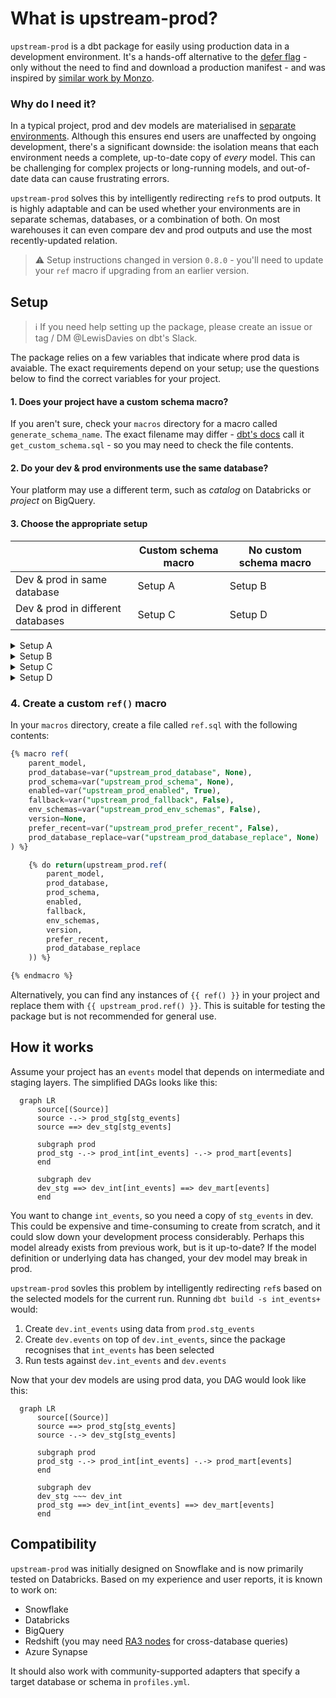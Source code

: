 # What is upstream-prod?

`upstream-prod` is a dbt package for easily using production data in a development environment. It's a hands-off alternative to the [defer flag](https://docs.getdbt.com/reference/node-selection/defer) - only without the need to find and download a production manifest - and was inspired by [similar work by Monzo](https://monzo.com/blog/2021/10/14/an-introduction-to-monzos-data-stack).

### Why do I need it?

In a typical project, prod and dev models are materialised in [separate environments](https://docs.getdbt.com/docs/core/dbt-core-environments). Although this ensures end users are unaffected by ongoing development, there's a significant downside: the isolation means that each environment needs a complete, up-to-date copy of _every_ model. This can be challenging for complex projects or long-running models, and out-of-date data can cause frustrating errors.

`upstream-prod` solves this by intelligently redirecting `ref`s to prod outputs. It is highly adaptable and can be used whether your environments are in separate schemas, databases, or a combination of both. On most warehouses it can even compare dev and prod outputs and use the most recently-updated relation.

> ⚠️ Setup instructions changed in version `0.8.0` - you'll need to update your `ref` macro if upgrading from an earlier version.

## Setup

> ℹ️ If you need help setting up the package, please create an issue or tag / DM @LewisDavies on dbt's Slack.

The package relies on a few variables that indicate where prod data is avaiable. The exact requirements depend on your setup; use the questions below to find the correct variables for your project. 

#### 1. Does your project have a custom schema macro?

If you aren't sure, check your `macros` directory for a macro called `generate_schema_name`. The exact filename may differ - [dbt's docs](https://docs.getdbt.com/docs/build/custom-schemas#a-built-in-alternative-pattern-for-generating-schema-names) call it `get_custom_schema.sql` - so you may need to check the file contents.

#### 2. Do your dev & prod environments use the same database?
Your platform may use a different term, such as _catalog_ on Databricks or _project_ on BigQuery.

#### 3. Choose the appropriate setup

|                                   | Custom schema macro | No custom schema macro |
|-----------------------------------|---------------------|------------------------|
| Dev & prod in same database       | Setup A             | Setup B                |
| Dev & prod in different databases | Setup C             | Setup D                |


<!-- START COLLAPSIBLE SECTIONS -->

<!-- A: custom macro & same database -->
<details><summary>Setup A</summary>
<br/>

The custom macro requires two small tweaks to work with the package. This is easiest to explain with an example, so here is how to modify the [built-in `generate_schema_name_for_env` macro](https://github.com/dbt-labs/dbt-adapters/blob/6e765f58d1a15f7fcc15e504916543bd55bd62b7/dbt/include/global_project/macros/get_custom_name/get_custom_schema.sql#L47-L60).

```sql
-- 1. Add an is_upstream_prod parameter that defaults to False
{% macro generate_schema_name(custom_schema_name, node, is_upstream_prod=False) -%}
    {%- set default_schema = target.schema -%}
    -- 2. In the clause that generates your prod schema names, add a check that the value is True
    --    **Make sure to enclose the or condition in brackets**
    {%- if (target.name == "prod" or is_upstream_prod == true) and custom_schema_name is not none -%}
        {{ custom_schema_name | trim }}
    {%- else -%}
        {{ default_schema }}
    {%- endif -%}
{%- endmacro %}
```

<br/>

Add the values below to the `vars` section of `dbt_project.yml`. Some optional variables are included to improve your experience:
- `upstream_prod_fallback` tells the package to return your dev relation if the prod version can't be found. This is very useful when creating multiple models at the same time.
- `upstream_prod_prefer_recent` compares when the prod and dev relations were last modified and returns the most recent. **This is only available on Snowflake, Databricks & BigQuery.**
- `upstream_prod_disabled_targets` is used to bypass the package is certain environments. **It is highly recommended to disable the package for prod runs**.

```yml
# dbt_project.yml
vars:
  # Required
  upstream_prod_env_schemas: true
  # Optional, but recommended
  upstream_prod_fallback: true
  upstream_prod_prefer_recent: true
  upstream_prod_disabled_targets:
    - prod
```
</details>

<!-- B: no custom macro & same database -->
<details><summary>Setup B</summary>
<br/>

Add the values below to the `vars` section of `dbt_project.yml`. Some optional variables are included to improve your experience:
- `upstream_prod_fallback` tells the package to return your dev relation if the prod version can't be found. This is very useful when creating multiple models at the same time.
- `upstream_prod_prefer_recent` compares when the prod and dev relations were last modified and returns the most recent. **This is only available on Snowflake, Databricks & BigQuery.**
- `upstream_prod_disabled_targets` is used to bypass the package is certain environments. **It is highly recommended to disable the package for prod runs**.

```yml
# dbt_project.yml
vars:
  # Required
  upstream_prod_schema: <prod_schema_name/prefix>
  # Optional, but recommended
  upstream_prod_fallback: true
  upstream_prod_prefer_recent: true
  upstream_prod_disabled_targets:
    - prod
```
</details>

<!-- C: custom macro & different databases -->
<details><summary>Setup C</summary>
<br/>

The custom macro requires two small tweaks to work with the package. This is easiest to explain with an example, so here is how to modify the [built-in `generate_schema_name_for_env` macro](https://github.com/dbt-labs/dbt-adapters/blob/6e765f58d1a15f7fcc15e504916543bd55bd62b7/dbt/include/global_project/macros/get_custom_name/get_custom_schema.sql#L47-L60).

```sql
-- 1. Add an is_upstream_prod parameter that defaults to False
{% macro generate_schema_name(custom_schema_name, node, is_upstream_prod=False) -%}
    {%- set default_schema = target.schema -%}
    -- 2. In the clause that generates your prod schema names, add a check that the value is True
    --    **Make sure to enclose the or condition in brackets**
    {%- if (target.name == "prod" or is_upstream_prod == true) and custom_schema_name is not none -%}
        {{ custom_schema_name | trim }}
    {%- else -%}
        {{ default_schema }}
    {%- endif -%}
{%- endmacro %}
```

<br/>

Add the values below to the `vars` section of `dbt_project.yml`. Some optional variables are included to improve your experience:
- `upstream_prod_fallback` tells the package to return your dev relation if the prod version can't be found. This is very useful when creating multiple models at the same time.
- `upstream_prod_prefer_recent` compares when the prod and dev relations were last modified and returns the most recent. **This is only available on Snowflake, Databricks & BigQuery.**
- `upstream_prod_disabled_targets` is used to bypass the package is certain environments. **It is highly recommended to disable the package for prod runs**.

```yml
# dbt_project.yml
vars:
  # Required
  upstream_prod_database: <prod_database_name>
  upstream_prod_env_schemas: true
  # Optional, but recommended
  upstream_prod_fallback: true
  upstream_prod_prefer_recent: true
  upstream_prod_disabled_targets:
    - prod
```

<details><summary><b>Advanced: projects with multiple prod & dev databases</b></summary>
<br/>

If you project materialises models in more than one database per env, use `upstream_prod_database_replace` instead of `upstream_prod_database`. You can then provide a two-item list with values to find and their replacement strings.

For example, a project that materialises `models/marts` in one database and everything else in another would use 4 databases:
- During development
    - `models/marts` &rarr; `dev_marts_db`
    - Everything else &rarr; `dev_stg_db`
- In production
    - `models/marts` &rarr; `prod_marts_db`
    - Everything else &rarr; `prod_stg_db`

Setting `upstream_prod_database_replace: [dev, prod]` would allow the package to work with this project.
</details>

</details>

<!-- D: no custom macro & different databases -->
<details><summary>Setup D</summary>
<br/>

Add the values below to the `vars` section of `dbt_project.yml`. Some optional variables are included to improve your experience:
- `upstream_prod_fallback` tells the package to return your dev relation if the prod version can't be found. This is very useful when creating multiple models at the same time.
- `upstream_prod_prefer_recent` compares when the prod and dev relations were last modified and returns the most recent. **This is only available on Snowflake, Databricks & BigQuery.**
- `upstream_prod_disabled_targets` is used to bypass the package is certain environments. **It is highly recommended to disable the package for prod runs**.

```yml
# dbt_project.yml
vars:
  # Required
  upstream_prod_database: <prod_database_name>
  upstream_prod_schema: <prod_schema_name/prefix>
  # Optional, but recommended
  upstream_prod_fallback: true
  upstream_prod_prefer_recent: true
  upstream_prod_disabled_targets:
    - prod
```

<details><summary><b>Advanced: projects with multiple prod & dev databases</b></summary>
<br/>

If you project materialises models in more than one database per env, use `upstream_prod_database_replace` instead of `upstream_prod_database`. You can then provide a two-item list with values to find and their replacement strings.

For example, a project that materialises `models/marts` in one database and everything else in another would use 4 databases:
- During development
    - `models/marts` &rarr; `dev_marts_db`
    - Everything else &rarr; `dev_stg_db`
- In production
    - `models/marts` &rarr; `prod_marts_db`
    - Everything else &rarr; `prod_stg_db`

Setting `upstream_prod_database_replace: [dev, prod]` would allow the package to work with this project.
</details>

</details>
<!-- END COLLAPSIBLE SECTIONS -->

### 4. Create a custom `ref()` macro

In your `macros` directory, create a file called `ref.sql` with the following contents:
```sql
{% macro ref(
    parent_model, 
    prod_database=var("upstream_prod_database", None), 
    prod_schema=var("upstream_prod_schema", None),
    enabled=var("upstream_prod_enabled", True),
    fallback=var("upstream_prod_fallback", False),
    env_schemas=var("upstream_prod_env_schemas", False),
    version=None,
    prefer_recent=var("upstream_prod_prefer_recent", False),
    prod_database_replace=var("upstream_prod_database_replace", None)
) %}

    {% do return(upstream_prod.ref(
        parent_model, 
        prod_database, 
        prod_schema, 
        enabled, 
        fallback, 
        env_schemas, 
        version, 
        prefer_recent,
        prod_database_replace
    )) %}

{% endmacro %}
```

Alternatively, you can find any instances of `{{ ref() }}` in your project and replace them with `{{ upstream_prod.ref() }}`. This is suitable for testing the package but is not recommended for general use.

## How it works

Assume your project has an `events` model that depends on intermediate and staging layers. The simplified DAGs looks like this:

```mermaid
  graph LR
      source[(Source)]
      source -.-> prod_stg[stg_events]
      source ==> dev_stg[stg_events]
      
      subgraph prod
      prod_stg -.-> prod_int[int_events] -.-> prod_mart[events]
      end
      
      subgraph dev
      dev_stg ==> dev_int[int_events] ==> dev_mart[events]
      end
```

You want to change `int_events`, so you need a copy of `stg_events` in dev. This could be expensive and time-consuming to create from scratch, and it could slow down your development process considerably. Perhaps this model already exists from previous work, but is it up-to-date? If the model definition or underlying data has changed, your dev model may break in prod.

`upstream-prod` sovles this problem by intelligently redirecting `ref`s based on the selected models for the current run. Running `dbt build -s int_events+` would:

1. Create `dev.int_events` using data from `prod.stg_events`
2. Create `dev.events` on top of `dev.int_events`, since the package recognises that `int_events` has been selected
3. Run tests against `dev.int_events` and `dev.events`

Now that your dev models are using prod data, you DAG would look like this:
```mermaid
  graph LR
      source[(Source)]
      source ==> prod_stg[stg_events]
      source -.-> dev_stg[stg_events]
      
      subgraph prod
      prod_stg -.-> prod_int[int_events] -.-> prod_mart[events]
      end
      
      subgraph dev
      dev_stg ~~~ dev_int
      prod_stg ==> dev_int[int_events] ==> dev_mart[events]
      end
```

## Compatibility
`upstream-prod` was initially designed on Snowflake and is now primarily tested on Databricks. Based on my experience and user reports, it is known to work on:
- Snowflake
- Databricks
- BigQuery
- Redshift (you may need [RA3 nodes](https://aws.amazon.com/redshift/features/ra3/) for cross-database queries)
- Azure Synapse

It should also work with community-supported adapters that specify a target database or schema in `profiles.yml`.
